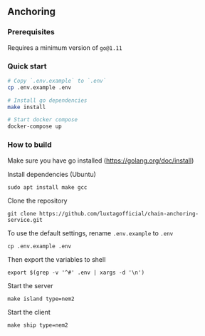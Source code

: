 ## Anchoring

### Prerequisites

Requires a minimum version of `go@1.11`

### Quick start

```sh
# Copy `.env.example` to `.env`
cp .env.example .env

# Install go dependencies
make install

# Start docker compose
docker-compose up
```

### How to build

Make sure you have go installed (https://golang.org/doc/install)

Install dependencies (Ubuntu)
```
sudo apt install make gcc
```

Clone the repository
```
git clone https://github.com/luxtagofficial/chain-anchoring-service.git
```

To use the default settings, rename `.env.example` to `.env`
```
cp .env.example .env
```

Then export the variables to shell
```
export $(grep -v '^#' .env | xargs -d '\n')
```

Start the server
```
make island type=nem2
```

Start the client
```
make ship type=nem2
```
